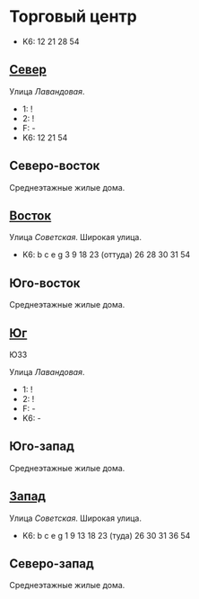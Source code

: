 # Торговый центр

* K6:   12  21  28  54

## [Север](./595070.md)

Улица *Лавандовая*.

* 1:    !
* 2:    !
* F:    -
* K6:   12  21  54

## Северо-восток

Среднеэтажные жилые дома.

## [Восток](./596080.md)

Улица *Советская*.
Широкая улица.

* K6:   b   c   e   g
        3   9   18  23 (оттуда) 26  28  30  31  54

## Юго-восток

Среднеэтажные жилые дома.

## [Юг](./595085.md)

ЮЗЗ

Улица *Лавандовая*.

* 1:    !
* 2:    !
* F:    -
* K6:   -

## Юго-запад

Среднеэтажные жилые дома.

## [Запад](./590080.md)

Улица *Советская*.
Широкая улица.

* K6:   b   c   e   g
        1   9   13  18  23 (туда)   26  30  31  36  54

## Северо-запад

Среднеэтажные жилые дома.
